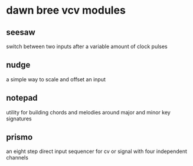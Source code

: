 # dawn bree vcv modules

## seesaw

switch between two inputs after a variable amount of clock pulses

## nudge

a simple way to scale and offset an input

## notepad

utility for building chords and melodies around major and minor key signatures

## prismo

an eight step direct input sequencer for cv or signal with four independent channels
